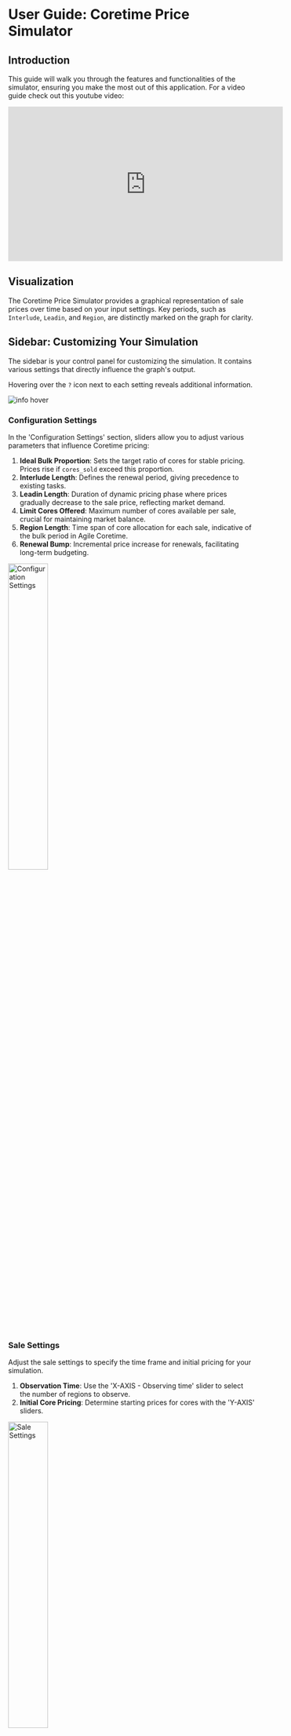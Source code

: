 # User Guide: Coretime Price Simulator

## Introduction

This guide will walk you through the features and functionalities of the simulator, ensuring you make the most out of this application. For a video guide check out this youtube video:

<iframe width="560" height="315" src="https://www.youtube.com/embed/7y8Tad7WfdU?si=QWtblXUL38VZVqby" title="YouTube video player" frameborder="0" allow="accelerometer; autoplay; clipboard-write; encrypted-media; gyroscope; picture-in-picture; web-share" allowfullscreen></iframe>

## Visualization

The Coretime Price Simulator provides a graphical representation of sale prices over time based on your input settings. Key periods, such as `Interlude`, `Leadin`, and `Region`, are distinctly marked on the graph for clarity.

## Sidebar: Customizing Your Simulation

The sidebar is your control panel for customizing the simulation. It contains various settings that directly influence the graph's output.

Hovering over the `?` icon next to each setting reveals additional information.

![info hover](./img/info-hover.png)

### Configuration Settings

In the 'Configuration Settings' section, sliders allow you to adjust various parameters that influence Coretime pricing:

1. **Ideal Bulk Proportion**: Sets the target ratio of cores for stable pricing. Prices rise if `cores_sold` exceed this proportion.
2. **Interlude Length**: Defines the renewal period, giving precedence to existing tasks.
3. **Leadin Length**: Duration of dynamic pricing phase where prices gradually decrease to the sale price, reflecting market demand.
4. **Limit Cores Offered**: Maximum number of cores available per sale, crucial for maintaining market balance.
5. **Region Length**: Time span of core allocation for each sale, indicative of the bulk period in Agile Coretime.
6. **Renewal Bump**: Incremental price increase for renewals, facilitating long-term budgeting.

<img src="./img/config.png" alt="Configuration Settings" style="width: 40%;" />

### Sale Settings

Adjust the sale settings to specify the time frame and initial pricing for your simulation.

1. **Observation Time**: Use the 'X-AXIS - Observing time' slider to select the number of regions to observe.
2. **Initial Core Pricing**: Determine starting prices for cores with the 'Y-AXIS' sliders.

<img src="./img/sale-settings.png" alt="Sale Settings" style="width: 40%;" />

### Core Sales Configuration

Customize your sale model:

- **Constant Sales**: Set a uniform number of cores renewed and sold in each sale.
- **Variable Sales**: Modify the number of cores renewed and sold for each region, reflecting a dynamic market model.

For constant sales:

<img src="./img/const-sold.png" alt="Constant Sales" style="width: 40%;" />

For variable sales:

<img src="./img/var-sold1.png" alt="Variable Sales Settings" style="width: 40%;" />

The graph for variable sales that coresponds to above settings will look like this:

![Variable Sales Graph](./img/var-sold2.png)

#### Additional Feature: Leadin Period Curve

A unique feature of our simulator is the ability to modify the Leadin period curve. This lets you explore how linear or exponential pricing models impact Coretime prices.

<img src="./img/leadin-curve.png" alt="Leadin Curve Adjustment" style="width: 40%;" />
